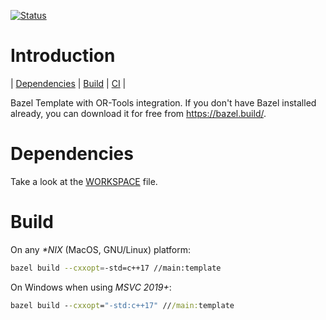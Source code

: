 [![Status][linux_svg]][linux_link]

[linux_svg]: https://github.com/or-tools/bazel_or-tools/workflows/Linux/badge.svg?branch=main
[linux_link]: https://github.com/or-tools/bazel_or-tools/actions?query=workflow%3A"Linux"

# Introduction
<nav for="bazel"> |
<a href="#deps">Dependencies</a> |
<a href="#build">Build</a> |
<a href="ci/README.md">CI</a> |
</nav>

Bazel Template with OR-Tools integration.
If you don't have Bazel installed already, you can download it for free from
<https://bazel.build/>.

<a name="deps"></a>
# Dependencies
Take a look at the [WORKSPACE](WORKSPACE) file.

<a name="build"></a>
# Build
On any *\*NIX* (MacOS, GNU/Linux) platform:
```sh
bazel build --cxxopt=-std=c++17 //main:template
```

On Windows when using *MSVC 2019+*:
```cmd
bazel build --cxxopt="-std:c++17" ///main:template
```
